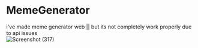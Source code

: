 # MemeGenerator
 i've  made meme generator web || but its not  completely work properly due to api issues   
![Screenshot (317)](https://github.com/sagarchaurasia176/MemeGenerator/assets/101509099/7d33e360-7cae-45ee-bbf9-5779b4380a4b)
